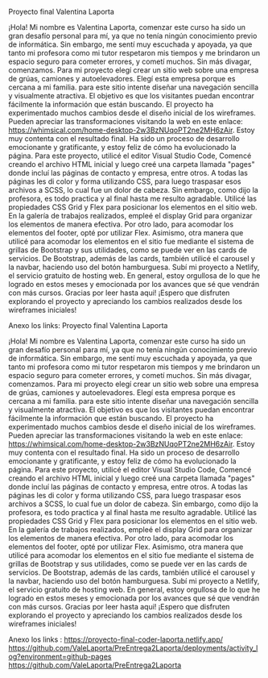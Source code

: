 Proyecto final Valentina Laporta 

¡Hola! Mi nombre es Valentina Laporta, comenzar este curso ha sido un gran desafío personal para mí, ya que no tenía ningún conocimiento previo de informática. Sin embargo, me sentí muy escuchada y apoyada, ya que tanto mi profesora como mi tutor respetaron mis tiempos y me brindaron un espacio seguro para cometer errores, y cometí muchos.
Sin más divagar, comenzamos.
Para mi proyecto elegí crear un sitio web sobre una empresa de grúas, camiones y autoelevadores. Elegí esta empresa porque es cercana a mi familia. para este sitio intente diseñar una navegación sencilla y visualmente atractiva. El objetivo es que los visitantes puedan encontrar fácilmente la información que están buscando.
El proyecto ha experimentado muchos cambios desde el diseño inicial de los wireframes. Pueden apreciar las transformaciones visitando la web en este enlace: https://whimsical.com/home-desktop-2w3BzNUqoPT2ne2MH6zAir.
Estoy muy contenta con el resultado final. Ha sido un proceso de desarrollo emocionante y gratificante, y estoy feliz de cómo ha evolucionado la página.
Para este proyecto, utilicé el editor Visual Studio Code, Comencé creando el archivo HTML inicial y luego creé una carpeta llamada "pages" donde incluí las páginas de contacto y empresa, entre otros. A todas las páginas les di color y forma utilizando CSS, para luego traspasar esos archivos a SCSS, lo cual fue un dolor de cabeza. Sin embargo, como dijo la profesora, es todo practica y al final hasta me resulto agradable.
Utilicé las propiedades CSS Grid y Flex para posicionar los elementos en el sitio web. En la galería de trabajos realizados, empleé el display Grid para organizar los elementos de manera efectiva. Por otro lado, para acomodar los elementos del footer, opté por utilizar Flex.
Asimismo, otra manera que utilicé para acomodar los elementos en el sitio fue mediante el sistema de grillas de Bootstrap y sus utilidades, como se puede ver en las cards de servicios. De Bootstrap, además de las cards, también utilicé el carousel y la navbar, haciendo uso del botón hamburguesa.
Subí mi proyecto a Netlify, el servicio gratuito de hosting web. En general, estoy orgullosa de lo que he logrado en estos meses y emocionada por los avances que sé que vendrán con más cursos.
Gracias por leer hasta aqui!
¡Espero que disfruten explorando el proyecto y apreciando los cambios realizados desde los wireframes iniciales!

Anexo los links:
Proyecto final Valentina Laporta 

¡Hola! Mi nombre es Valentina Laporta, comenzar este curso ha sido un gran desafío personal para mí, ya que no tenía ningún conocimiento previo de informática. Sin embargo, me sentí muy escuchada y apoyada, ya que tanto mi profesora como mi tutor respetaron mis tiempos y me brindaron un espacio seguro para cometer errores, y cometí muchos.
Sin más divagar, comenzamos.
Para mi proyecto elegí crear un sitio web sobre una empresa de grúas, camiones y autoelevadores. Elegí esta empresa porque es cercana a mi familia. para este sitio intente diseñar una navegación sencilla y visualmente atractiva. El objetivo es que los visitantes puedan encontrar fácilmente la información que están buscando.
El proyecto ha experimentado muchos cambios desde el diseño inicial de los wireframes. Pueden apreciar las transformaciones visitando la web en este enlace: https://whimsical.com/home-desktop-2w3BzNUqoPT2ne2MH6zAir.
Estoy muy contenta con el resultado final. Ha sido un proceso de desarrollo emocionante y gratificante, y estoy feliz de cómo ha evolucionado la página.
Para este proyecto, utilicé el editor Visual Studio Code, Comencé creando el archivo HTML inicial y luego creé una carpeta llamada "pages" donde incluí las páginas de contacto y empresa, entre otros. A todas las páginas les di color y forma utilizando CSS, para luego traspasar esos archivos a SCSS, lo cual fue un dolor de cabeza. Sin embargo, como dijo la profesora, es todo practica y al final hasta me resulto agradable.
Utilicé las propiedades CSS Grid y Flex para posicionar los elementos en el sitio web. En la galería de trabajos realizados, empleé el display Grid para organizar los elementos de manera efectiva. Por otro lado, para acomodar los elementos del footer, opté por utilizar Flex.
Asimismo, otra manera que utilicé para acomodar los elementos en el sitio fue mediante el sistema de grillas de Bootstrap y sus utilidades, como se puede ver en las cards de servicios. De Bootstrap, además de las cards, también utilicé el carousel y la navbar, haciendo uso del botón hamburguesa.
Subí mi proyecto a Netlify, el servicio gratuito de hosting web. En general, estoy orgullosa de lo que he logrado en estos meses y emocionada por los avances que sé que vendrán con más cursos.
Gracias por leer hasta aqui!
¡Espero que disfruten explorando el proyecto y apreciando los cambios realizados desde los wireframes iniciales!


Anexo los  links :
https://proyecto-final-coder-laporta.netlify.app/
https://github.com/ValeLaporta/PreEntrega2Laporta/deployments/activity_log?environment=github-pages
https://github.com/ValeLaporta/PreEntrega2Laporta

